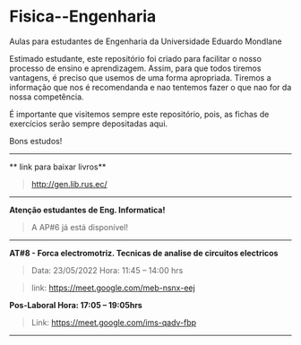 # Fisica--Engenharia
Aulas para estudantes de Engenharia da Universidade Eduardo Mondlane

Estimado estudante, este repositório foi criado para facilitar o nosso processo de ensino e aprendizagem. Assim, para que todos tiremos vantagens, é preciso que usemos  de uma forma apropriada. Tiremos a informação que nos é recomendanda e nao tentemos fazer o que nao for da nossa competência.


É importante que visitemos sempre este repositório, pois,  as fichas de exercícios serão sempre depositadas aqui.


Bons estudos!

_______________________________________________________________________________________________________

** link para baixar livros**

> http://gen.lib.rus.ec/

____________________________________________________________________________________________________________

**Atenção estudantes de Eng. Informatica!**

> A AP#6 já está disponível!


________________________________________________________________________________________________________________________

**AT#8 - Forca electromotriz. Tecnicas de analise de circuitos electricos**

> Data: 23/05/2022    Hora: 11:45 – 14:00 hrs

> link: https://meet.google.com/meb-nsnx-eej

**Pos-Laboral       Hora: 17:05 – 19:05hrs**

> Link: https://meet.google.com/ims-qadv-fbp



______________________________________________________________________________________________________________



